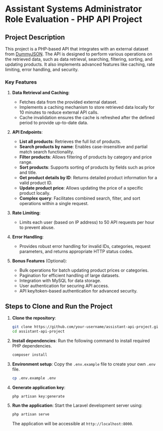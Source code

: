 # Assistant Systems Administrator Role Evaluation - PHP API Project

## Project Description

This project is a PHP-based API that integrates with an external dataset from [DummyJSON](https://dummyjson.com/products). The API is designed to perform various operations on the retrieved data, such as data retrieval, searching, filtering, sorting, and updating products. It also implements advanced features like caching, rate limiting, error handling, and security.

### Key Features

1. **Data Retrieval and Caching**:
   - Fetches data from the provided external dataset.
   - Implements a caching mechanism to store retrieved data locally for 10 minutes to reduce external API calls.
   - Cache invalidation ensures the cache is refreshed after the defined period to provide up-to-date data.

2. **API Endpoints**:
   - **List all products**: Retrieves the full list of products.
   - **Search products by name**: Enables case-insensitive and partial match search functionality.
   - **Filter products**: Allows filtering of products by category and price range.
   - **Sort products**: Supports sorting of products by fields such as price and title.
   - **Get product details by ID**: Returns detailed product information for a valid product ID.
   - **Update product price**: Allows updating the price of a specific product locally.
   - **Complex query**: Facilitates combined search, filter, and sort operations within a single request.

3. **Rate Limiting**:
   - Limits each user (based on IP address) to 50 API requests per hour to prevent abuse.

4. **Error Handling**:
   - Provides robust error handling for invalid IDs, categories, request parameters, and returns appropriate HTTP status codes.

5. **Bonus Features** (Optional):
   - Bulk operations for batch updating product prices or categories.
   - Pagination for efficient handling of large datasets.
   - Integration with MySQL for data storage.
   - User authentication for securing API access.
   - API key/token-based authentication for advanced security.

## Steps to Clone and Run the Project

1. **Clone the repository**:
    ```bash
    git clone https://github.com/your-username/assistant-api-project.git
    cd assistant-api-project
    ```

2. **Install dependencies**:
    Run the following command to install required PHP dependencies.
    ```bash
    composer install
    ```

3. **Environment setup**:
    Copy the `.env.example` file to create your own `.env` file.
    ```bash
    cp .env.example .env
    ```

4. **Generate application key**:
    ```bash
    php artisan key:generate
    ```

5. **Run the application**:
    Start the Laravel development server using:
    ```bash
    php artisan serve
    ```

    The application will be accessible at `http://localhost:8000`.


